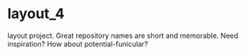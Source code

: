 # layout_4
layout project. Great repository names are short and memorable. Need inspiration? How about potential-funicular?
